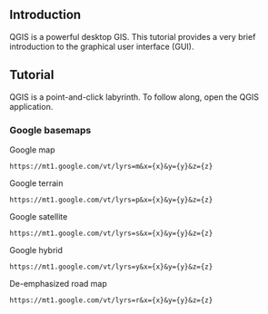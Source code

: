 ## Introduction 

QGIS is a powerful desktop GIS. This tutorial provides a very brief introduction to the graphical user interface (GUI). 

## Tutorial  

QGIS is a point-and-click labyrinth. To follow along, open the QGIS application.


### Google basemaps

Google map 
```
https://mt1.google.com/vt/lyrs=m&x={x}&y={y}&z={z}
```

Google terrain 
```
https://mt1.google.com/vt/lyrs=p&x={x}&y={y}&z={z}
```

Google satellite 
```
https://mt1.google.com/vt/lyrs=s&x={x}&y={y}&z={z}
```

Google hybrid 
```
https://mt1.google.com/vt/lyrs=y&x={x}&y={y}&z={z}
```

De-emphasized road map
```
https://mt1.google.com/vt/lyrs=r&x={x}&y={y}&z={z}
```

